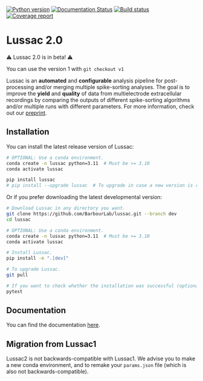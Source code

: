 [![Python version](https://img.shields.io/badge/python-3.10%20%7C%203.11-blue.svg)](https://img.shields.io/badge/python-3.10-blue.svg)
[![Documentation Status](https://readthedocs.org/projects/lussac/badge/?version=latest)](http://lussac.readthedocs.io/)
[![Build status](https://github.com/BarbourLab/lussac/actions/workflows/unit-tests-linux.yml/badge.svg)](https://github.com/BarbourLab/lussac/actions/workflows/unit-tests.yml)
[![Coverage report](https://codecov.io/gh/barbourlab/lussac/graphs/badge.svg)](https://app.codecov.io/github/barbourlab/lussac)

# Lussac 2.0

:warning: Lussac 2.0 is in beta! :warning:

You can use the version 1 with `git checkout v1`

Lussac is an **automated** and **configurable** analysis pipeline for post-processing and/or merging multiple spike-sorting analyses. The goal is to improve the **yield** and **quality** of data from multielectrode extracellular recordings by comparing the outputs of different spike-sorting algorithms and/or multiple runs with different parameters. For more information, check out our [preprint](https://www.biorxiv.org/content/10.1101/2022.02.08.479192v1).


## Installation

You can install the latest release version of Lussac:

```bash
# OPTIONAL: Use a conda environment.
conda create -n lussac python=3.11  # Must be >= 3.10
conda activate lussac

pip install lussac
# pip install --upgrade lussac  # To upgrade in case a new version is released.
```

Or if you prefer downloading the latest developmental version:

```bash
# Download Lussac in any directory you want.
git clone https://github.com/BarbourLab/lussac.git --branch dev
cd lussac

# OPTIONAL: Use a conda environment.
conda create -n lussac python=3.11  # Must be >= 3.10
conda activate lussac

# Install Lussac.
pip install -e ".[dev]"

# To upgrade Lussac.
git pull

# If you want to check whether the installation was successful (optional)
pytest
```


## Documentation

You can find the documentation [here](https://lussac.readthedocs.io/).


## Migration from Lussac1

Lussac2 is not backwards-compatible with Lussac1.  We advise you to make a new conda environment, and to remake your `params.json` file (which is also not backwards-compatible).
